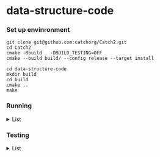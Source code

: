# data-structure-code

### Set up envinronment

```
git clone git@github.com:catchorg/Catch2.git
cd Catch2
cmake -Bbuild . -DBUILD_TESTING=OFF
cmake --build build/ --config release --target install
```

```
cd data-structure-code
mkdir build
cd build
cmake ..
make
```

### Running
<details>
  <summary>List</summary>

- Sequence List
  ```
  cd build/bin
  ./SequenceList
  ```

</details>



### Testing
<details>
  <summary>List</summary>

- Sequence List
  ```
  cd build/bin
  ./SequenceList_test
  ```

</details>
